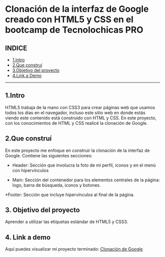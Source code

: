 # Clonación de la interfaz de Google creado con HTML5 y CSS en el bootcamp de Tecnolochicas PRO


## **INDICE**

* [1.Intro](https://github.com/NaniGarcia/Clonacion_google/edit/main/README.md#1intro)
* [2.Que construí](https://github.com/NaniGarcia/Clonacion_google/edit/main/README.md#2que-constru%C3%AD)
* [3.Objetivo del proyecto](https://github.com/NaniGarcia/Clonacion_google/edit/main/README.md#3-objetivo-del-proyecto)
* [4.Link a Demo](https://github.com/NaniGarcia/Clonacion_google/edit/main/README.md#4-link-a-demo)

****

## 1.Intro
HTML5 trabaja de la mano con CSS3 para crear páginas web que usamos todos los días en el navegador, incluso este sitio web en donde estás viendo este contenido está construido con HTML y CSS. En este proyecto, con los conocimientos de HTML y CSS realicé la clonación de Google.

## 2.Que construí 
En este proyecto me enfoque en construir la clonación de la interfaz de Google.
Contiene las siguientes secciones:

* Header: Sección que involucra la foto de mi perfil, iconos y en el menú con hipervínculos

* Main: Sección del contenedor para los elementos centrales de la página: logo, barra de búsqueda, iconos y botones.

*Footer: Sección que incluye hipervínculos al final de la página.

## 3. Objetivo del proyecto
Aprender a utilizar las etiquetas estándar de HTML5 y CSS3.

## 4. Link a demo
Aquí puedes visualizar mi proyecto terminado: [Clonación de Google](#)

